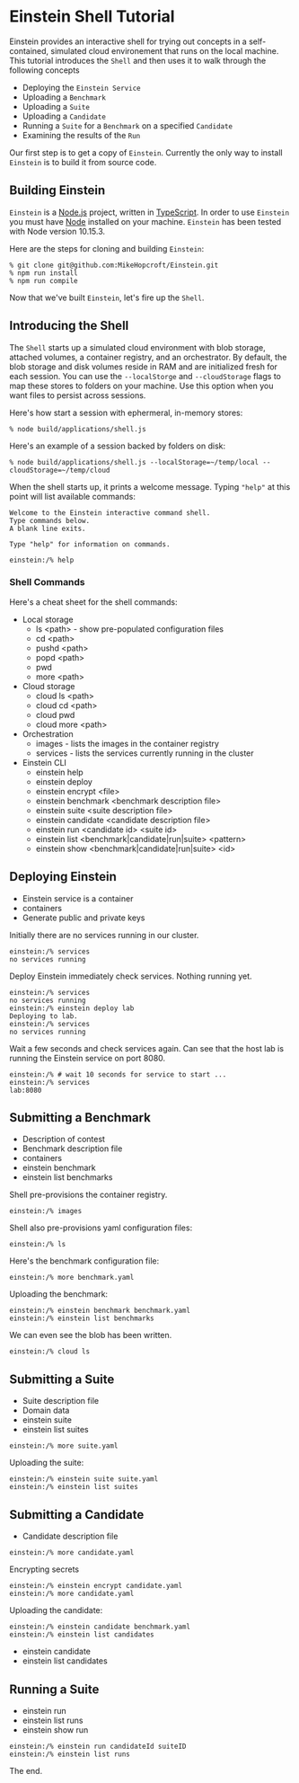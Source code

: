 # Einstein Shell Tutorial

Einstein provides an interactive shell for trying out concepts in a self-contained, simulated cloud environement that runs on the local machine. This tutorial introduces the `Shell` and then uses it to walk through the following concepts

* Deploying the `Einstein Service`
* Uploading a `Benchmark`
* Uploading a `Suite`
* Uploading a `Candidate`
* Running a `Suite` for a `Benchmark` on a specified `Candidate`
* Examining the results of the `Run`

Our first step is to get a copy of `Einstein`. Currently the only way to install `Einstein` is to build it from source code.

## Building Einstein
`Einstein` is a [Node.js](https://nodejs.org/en/) project,
written in [TypeScript](https://www.typescriptlang.org/).
In order to use `Einstein` you must have
[Node](https://nodejs.org/en/download/) installed on your machine.
`Einstein` has been tested with Node version 10.15.3.

Here are the steps for cloning and building `Einstein`:
~~~
% git clone git@github.com:MikeHopcroft/Einstein.git
% npm run install
% npm run compile
~~~

Now that we've built `Einstein`, let's fire up the `Shell`.

## Introducing the Shell

The `Shell` starts up a simulated cloud environment with blob storage, attached volumes, a container registry, and an orchestrator. By default, the blob storage and disk volumes reside in RAM and are initialized fresh for each session. You can use the `--localStorge` and `--cloudStorage` flags to map these stores to folders on your machine. Use this option when you want files to persist across sessions.

Here's how start a session with ephermeral, in-memory stores:
~~~
% node build/applications/shell.js
~~~

Here's an example of a session backed by folders on disk:
~~~
% node build/applications/shell.js --localStorage=~/temp/local --cloudStorage=~/temp/cloud
~~~

When the shell starts up, it prints a welcome message. Typing `"help"` at this point will list available commands:

[//]: # (shell)
~~~
Welcome to the Einstein interactive command shell.
Type commands below.
A blank line exits.

Type "help" for information on commands.

einstein:/% help
~~~

### Shell Commands

Here's a cheat sheet for the shell commands:

* Local storage
    * ls \<path> - show pre-populated configuration files
    * cd \<path>
    * pushd \<path>
    * popd \<path>
    * pwd
    * more \<path>
* Cloud storage
    * cloud ls \<path>
    * cloud cd \<path>
    * cloud pwd
    * cloud more \<path>
* Orchestration
    * images - lists the images in the container registry
    * services - lists the services currently running in the cluster
* Einstein CLI
    * einstein help
    * einstein deploy
    * einstein encrypt \<file>
    * einstein benchmark \<benchmark description file>
    * einstein suite \<suite description file>
    * einstein candidate \<candidate description file>
    * einstein run \<candidate id> \<suite id>
    * einstein list \<benchmark|candidate|run|suite> \<pattern>
    * einstein show \<benchmark|candidate|run|suite> \<id>

## Deploying Einstein

* Einstein service is a container
* containers
* Generate public and private keys

Initially there are no services running in our cluster.

[//]: # (shell)
~~~
einstein:/% services
no services running
~~~

Deploy Einstein immediately check services. Nothing running yet.

[//]: # (shell)
~~~
einstein:/% services
no services running
einstein:/% einstein deploy lab
Deploying to lab.
einstein:/% services
no services running
~~~

Wait a few seconds and check services again. Can see that the host lab is running the Einstein service on port 8080.

[//]: # (shell)
~~~
einstein:/% # wait 10 seconds for service to start ...
einstein:/% services
lab:8080
~~~

## Submitting a Benchmark

* Description of contest
* Benchmark description file
* containers
* einstein benchmark
* einstein list benchmarks

Shell pre-provisions the container registry.

[//]: # (shell)
~~~
einstein:/% images
~~~

Shell also pre-provisions yaml configuration files:

[//]: # (shell)
~~~
einstein:/% ls
~~~

Here's the benchmark configuration file:

[//]: # (shell)
~~~
einstein:/% more benchmark.yaml
~~~

Uploading the benchmark:

[//]: # (shell)
~~~
einstein:/% einstein benchmark benchmark.yaml
einstein:/% einstein list benchmarks
~~~

We can even see the blob has been written.

[//]: # (shell)
~~~
einstein:/% cloud ls
~~~

## Submitting a Suite

* Suite description file
* Domain data
* einstein suite
* einstein list suites

[//]: # (shell)
~~~
einstein:/% more suite.yaml
~~~

Uploading the suite:

[//]: # (shell)
~~~
einstein:/% einstein suite suite.yaml
einstein:/% einstein list suites
~~~

## Submitting a Candidate

* Candidate description file

[//]: # (shell)
~~~
einstein:/% more candidate.yaml
~~~

Encrypting secrets

[//]: # (shell)
~~~
einstein:/% einstein encrypt candidate.yaml
einstein:/% more candidate.yaml
~~~

Uploading the candidate:

[//]: # (shell)
~~~
einstein:/% einstein candidate benchmark.yaml
einstein:/% einstein list candidates
~~~

* einstein candidate
* einstein list candidates

## Running a Suite

* einstein run
* einstein list runs
* einstein show run

[//]: # (shell)
~~~
einstein:/% einstein run candidateId suiteID
einstein:/% einstein list runs
~~~


The end.
